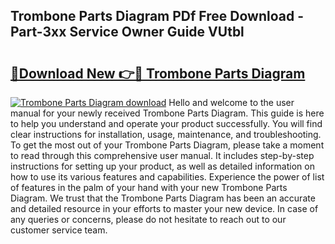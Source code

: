 ## Trombone Parts Diagram PDf Free Download - Part-3xx Service Owner Guide VUtbl

# <h2><a href="http://dfjbs6i.blite.top/?on=Trombone+Parts+Diagram">🔗Download New 👉🔴 Trombone Parts Diagram</a></h2>

[![Trombone Parts Diagram download](https://i.imgur.com/lujVjoI.png)](http://dfjbs6i.blite.top/?on=Trombone+Parts+Diagram)
Hello and welcome to the user manual for your newly received Trombone Parts Diagram. This guide is here to help you understand and operate your product successfully. You will find clear instructions for installation, usage, maintenance, and troubleshooting. To get the most out of your Trombone Parts Diagram, please take a moment to read through this comprehensive user manual. It includes step-by-step instructions for setting up your product, as well as detailed information on how to use its various features and capabilities. Experience the power of list of features in the palm of your hand with your new Trombone Parts Diagram. We trust that the Trombone Parts Diagram has been an accurate and detailed resource in your efforts to master your new device. In case of any queries or concerns, please do not hesitate to reach out to our customer service team.
